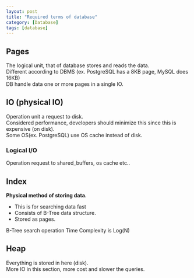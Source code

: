 ```yaml
---
layout: post
title: "Required terms of database"
category: [Database]
tags: [database]
---
```


## Pages
The logical unit, that of database stores and reads the data. \
Different according to DBMS (ex. PostgreSQL has a 8KB page, MySQL does 16KB) \
DB handle data one or more pages in a single IO.


## IO (physical IO)
Operation unit a request to disk. \
Considered performance, developers should minimize this since this is expensive (on disk). \
Some OS(ex. PostgreSQL) use OS cache instead of disk.

### Logical I/O
Operation request to shared_buffers, os cache etc..


## Index
**Physical method of storing data.**
- This is for searching data fast
- Consists of B-Tree data structure.
- Stored as pages.

B-Tree search operation Time Complexity is Log(N)

## Heap
Everything is stored in here (disk). \
More IO in this section, more cost and slower the queries.
